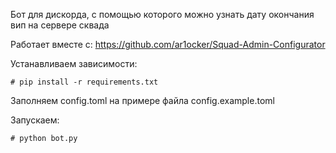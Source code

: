 Бот для дискорда, с помощью которого можно узнать дату окончания вип на сервере сквада

Работает вместе с: https://github.com/ar1ocker/Squad-Admin-Configurator

Устанавливаем зависимости:
```
# pip install -r requirements.txt
```
Заполняем config.toml на примере файла config.example.toml

Запускаем:
```
# python bot.py
```